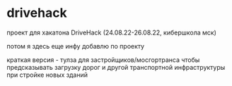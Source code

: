 # drivehack

проект для хакатона DriveHack (24.08.22-26.08.22, кибершкола мск)

потом я здесь еще инфу добавлю по проекту

краткая версия - тулза для застройщиков/мосгортранса чтобы предсказывать загрузку дорог и другой транспортной инфраструктуры при стройке новых зданий 

